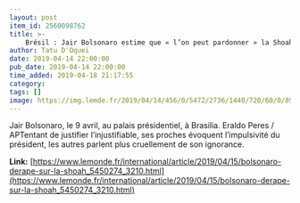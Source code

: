 ```yaml
---
layout: post
item_id: 2560098762
title: >-
    Brésil : Jair Bolsonaro estime que « l’on peut pardonner » la Shoah
author: Tatu D'Oquei
date: 2019-04-14 22:00:00
pub_date: 2019-04-14 22:00:00
time_added: 2019-04-18 21:17:55
category: 
tags: []
image: https://img.lemde.fr/2019/04/14/456/0/5472/2736/1440/720/60/0/898b2e8_814c797d0835409d8db3ff2b515dca48-814c797d0835409d8db3ff2b515dca48-0.jpg
---
```


Jair Bolsonaro, le 9 avril, au palais présidentiel, à Brasilia. Eraldo Peres / APTentant de justifier l’injustifiable, ses proches évoquent l’impulsivité du président, les autres parlent plus cruellement de son ignorance.

**Link:** [https://www.lemonde.fr/international/article/2019/04/15/bolsonaro-derape-sur-la-shoah_5450274_3210.html](https://www.lemonde.fr/international/article/2019/04/15/bolsonaro-derape-sur-la-shoah_5450274_3210.html)

